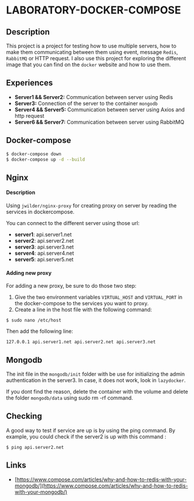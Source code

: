 # LABORATORY-DOCKER-COMPOSE

## Description

This project is a project for testing how to use multiple servers, how to make them communicating between them using event, message `Redis`, `RabbitMQ` or HTTP request. I also use this project for exploring the different image that you can find on the `docker` website and how to use them.

## Experiences

- **Server1 && Server2:** Communication between server using Redis
- **Server3:** Connection of the server to the container `mongodb`
- **Server4 && Server5:** Communication between server using Axios and http request
- **Server6 && Server7:** Communication between server using RabbitMQ

## Docker-compose

```bash
$ docker-compose down
$ docker-compose up -d --build
```

## Nginx

#### Description

Using `jwilder/nginx-proxy` for creating proxy on server by reading the services in dockercompose.

You can connect to the different server using those url:

- **server1**: api.server1.net
- **server2**: api.server2.net
- **server3**: api.server3.net
- **server4**: api.server4.net
- **server5**: api.server5.net

#### Adding new proxy

For adding a new proxy, be sure to do those two step:

1. Give the two environment variables `VIRTUAL_HOST` and `VIRTUAL_PORT` in the docker-compose to the services you want to proxy.
2. Create a line in the host file with the following command:
```
$ sudo nano /etc/host
```
Then add the following line:
```
127.0.0.1 api.server1.net api.server2.net api.server3.net
```

## Mongodb

The init file in the `mongodb/init` folder with be use for initializing the admin authentication in the server3. In case, it does not work, look in `lazydocker`.

If you dont find the reason, delete the container with the volume and delete the folder `mongodb/data` using sudo rm -rf command.

## Checking

A good way to test if service are up is by using the ping command.
By example, you could check if the server2 is up with this command :

```
$ ping api.server2.net
```

## Links

- [https://www.compose.com/articles/why-and-how-to-redis-with-your-mongodb/](https://www.compose.com/articles/why-and-how-to-redis-with-your-mongodb/)
